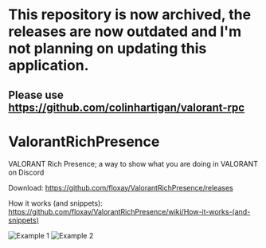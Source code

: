 # This repository is now archived, the releases are now outdated and I'm not planning on updating this application.
## Please use https://github.com/colinhartigan/valorant-rpc

# ValorantRichPresence
VALORANT Rich Presence; a way to show what you are doing in VALORANT on Discord

Download: https://github.com/floxay/ValorantRichPresence/releases

How it works (and snippets): https://github.com/floxay/ValorantRichPresence/wiki/How-it-works-(and-snippets)


![Example 1](https://i.ibb.co/6w3RSjK/image.png) ![Example 2](https://i.ibb.co/k1t3nxK/image.png)
